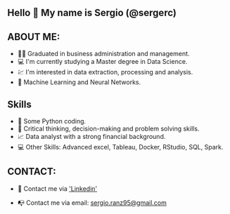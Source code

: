 ## Hello :wave: My name is Sergio (@sergerc) 

## ABOUT ME: 

* :office_worker: Graduated in business administration and management. 
* :computer: I'm currently studying a Master degree in Data Science. 
* :chart: I'm interested in data extraction, processing and analysis.
* :purple_heart: Machine Learning and Neural Networks.

## Skills

* :snake: Some Python coding. 
* :monocle_face: Critical thinking, decision-making and problem solving skills.
* :chart_with_upwards_trend: Data analyst with a strong financial background. 
* :computer: Other Skills: Advanced excel, Tableau, Docker, RStudio, SQL, Spark. 

## CONTACT: 

* :handshake: Contact me via ['Linkedin'](https://www.linkedin.com/in/sergio-ranz-casado-3318b713a/)

* :mailbox_with_no_mail: Contact me via email: sergio.ranz95@gmail.com

